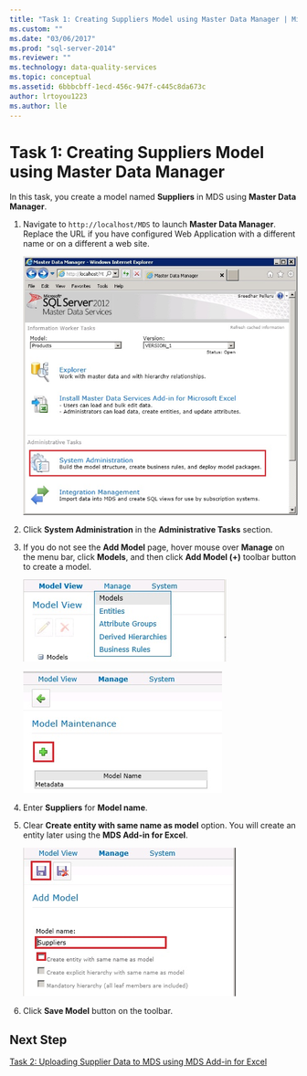 ```yaml
---
title: "Task 1: Creating Suppliers Model using Master Data Manager | Microsoft Docs"
ms.custom: ""
ms.date: "03/06/2017"
ms.prod: "sql-server-2014"
ms.reviewer: ""
ms.technology: data-quality-services
ms.topic: conceptual
ms.assetid: 6bbbcbff-1ecd-456c-947f-c445c8da673c
author: lrtoyou1223
ms.author: lle
---
```

# Task 1: Creating Suppliers Model using Master Data Manager
  In this task, you create a model named **Suppliers** in MDS using **Master Data Manager**.  
  
1.  Navigate to `http://localhost/MDS` to launch **Master Data Manager**. Replace the URL if you have configured Web Application with a different name or on a different a web site.  
  
     ![Master Data Manager - System Administation](../../2014/tutorials/media/et-creatingsuppliersmodelusingmdm-01.jpg "Master Data Manager - System Administation")  
  
2.  Click **System Administration** in the **Administrative Tasks** section.  
  
3.  If you do not see the **Add Model** page, hover mouse over **Manage** on the menu bar, click **Models**, and then click **Add Model (+)** toolbar button to create a model.  
  
     ![Manage - Models Menu](../../2014/tutorials/media/et-creatingsuppliersmodelusingmdm-02.jpg "Manage - Models Menu")  
  
     ![Add Model Toolbat Button](../../2014/tutorials/media/et-creatingsuppliersmodelusingmdm-03.jpg "Add Model Toolbat Button")  
  
4.  Enter **Suppliers** for **Model name**.  
  
5.  Clear **Create entity with same name as model** option. You will create an entity later using the **MDS Add-in for Excel**.  
  
     ![Add Model Page](../../2014/tutorials/media/et-creatingsuppliersmodelusingmdm-04.jpg "Add Model Page")  
  
6.  Click **Save Model** button on the toolbar.  
  
## Next Step  
 [Task 2: Uploading Supplier Data to MDS using MDS Add-in for Excel](../../2014/tutorials/task-2-uploading-supplier-data-to-mds-using-mds-add-in-for-excel.md)  
  
  
